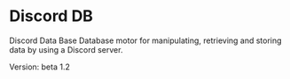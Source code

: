 # Discord DB
Discord Data Base
Database motor for manipulating, retrieving and storing data by using a Discord server.

Version: beta 1.2

